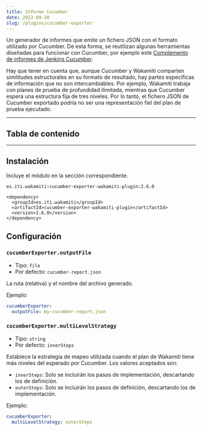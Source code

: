 ```yaml
---
title: Informe Cucumber 
date: 2022-09-20
slug: /plugins/cucumber-exporter
---
```



Un generador de informes que emite un fichero JSON con el formato utilizado por Cucumber. De esta forma, se reutilizan 
algunas herramientas diseñadas para funcionar con Cucumber, por ejemplo este
[Complemento de informes de Jenkins Cucumber](https://github.com/jenkinsci/cucumber-reports-plugin).

Hay que tener en cuenta que, aunque Cucumber y Wakamiti comparten similitudes estructurales en su formato de resultado, 
hay partes específicas de información que no son intercambiables. Por ejemplo, Wakamiti trabaja con planes de prueba de 
profundidad ilimitada, mientras que Cucumber espera una estructura fija de tres niveles. Por lo tanto, el fichero JSON 
de Cucumber exportado podría no ser una representación fiel del plan de prueba ejecutado.

---
## Tabla de contenido

---


## Instalación


Incluye el módulo en la sección correspondiente.

```text tabs=coord name=yaml copy=true
es.iti.wakamiti:cucumber-exporter-wakamiti-plugin:2.6.0
```

```text tabs=coord name=maven copy=true
<dependency>
  <groupId>es.iti.wakamiti</groupId>
  <artifactId>cucumber-exporter-wakamiti-plugin</artifactId>
  <version>2.6.0</version>
</dependency>
```


## Configuración


###  `cucumberExporter.outputFile`
- Tipo: `file`
- Por defecto: `cucumber-report.json`

La ruta (relativa) y el nombre del archivo generado.

Ejemplo:
```yaml
cucumberExporter:
  outputFile: my-cucumber-report.json
```


### `cucumberExporter.multiLevelStrategy`
- Tipo: `string`
- Por defecto: `innerSteps`

Establece la estrategia de mapeo utilizada cuando el plan de Wakamiti tiene más niveles del esperado por Cucumber. Los 
valores aceptados son:
- `innerSteps`: Solo se incluirán los pasos de implementación, descartando los de definición.
- `outerSteps`: Solo se incluirán los pasos de definición, descartando los de implementación.

Ejemplo:
```yaml
cucumberExporter:
  multiLevelStrategy: outerSteps
```
